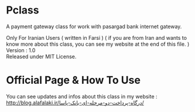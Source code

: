 Pclass
=========

A payment gateway class for work with pasargad bank internet gateway.

Only For Iranian Users ( written in Farsi ) ( if you are from Iran and wants to know more about this class, you can see my website at the end of this file. )<br />
Version : 1.0<br />
Released under MIT License.


Official Page & How To Use
=========

You can see updates and infos about this class in my website :
http://blog.alafalaki.ir/درگاه-پرداخت-دو-مرحله-ای-بانک-پاسا/

